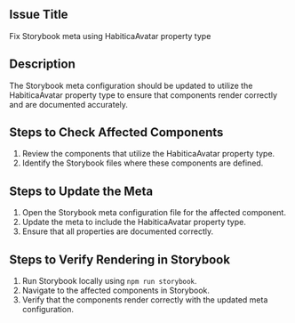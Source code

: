 ## Issue Title
Fix Storybook meta using HabiticaAvatar property type

## Description
The Storybook meta configuration should be updated to utilize the HabiticaAvatar property type to ensure that components render correctly and are documented accurately.

## Steps to Check Affected Components
1. Review the components that utilize the HabiticaAvatar property type.
2. Identify the Storybook files where these components are defined.

## Steps to Update the Meta
1. Open the Storybook meta configuration file for the affected component.
2. Update the meta to include the HabiticaAvatar property type.
3. Ensure that all properties are documented correctly.

## Steps to Verify Rendering in Storybook
1. Run Storybook locally using `npm run storybook`.
2. Navigate to the affected components in Storybook.
3. Verify that the components render correctly with the updated meta configuration.